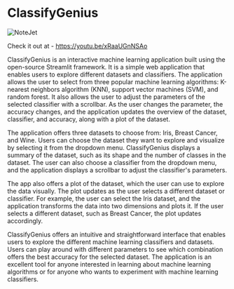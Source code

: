 # ClassifyGenius

![NoteJet](https://user-images.githubusercontent.com/112336121/233880030-f6a51e70-4e6d-4c42-9001-9dfc9a02c544.png)

Check it out at - https://youtu.be/xRaaUGnNSAo

ClassifyGenius is an interactive machine learning application built using the open-source Streamlit framework. It is a simple web application that enables users to explore different datasets and classifiers. The application allows the user to select from three popular machine learning algorithms: K-nearest neighbors algorithm (KNN), support vector machines (SVM), and random forest. It also allows the user to adjust the parameters of the selected classifier with a scrollbar. As the user changes the parameter, the accuracy changes, and the application updates the overview of the dataset, classifier, and accuracy, along with a plot of the dataset.

The application offers three datasets to choose from: Iris, Breast Cancer, and Wine. Users can choose the dataset they want to explore and visualize by selecting it from the dropdown menu. ClassifyGenius displays a summary of the dataset, such as its shape and the number of classes in the dataset. The user can also choose a classifier from the dropdown menu, and the application displays a scrollbar to adjust the classifier's parameters.

The app also offers a plot of the dataset, which the user can use to explore the data visually. The plot updates as the user selects a different dataset or classifier. For example, the user can select the Iris dataset, and the application transforms the data into two dimensions and plots it. If the user selects a different dataset, such as Breast Cancer, the plot updates accordingly.

ClassifyGenius offers an intuitive and straightforward interface that enables users to explore the different machine learning classifiers and datasets. Users can play around with different parameters to see which combination offers the best accuracy for the selected dataset. The application is an excellent tool for anyone interested in learning about machine learning algorithms or for anyone who wants to experiment with machine learning classifiers.
